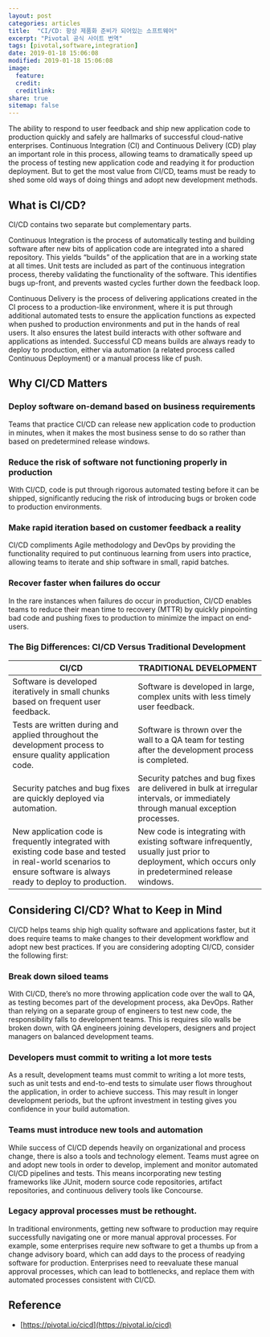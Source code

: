 ```yaml
---
layout: post
categories: articles
title:  "CI/CD: 항상 제품화 준비가 되어있는 소프트웨어"
excerpt: "Pivotal 공식 사이트 번역"
tags: [pivotal,software,integration]
date: 2019-01-18 15:06:08
modified: 2019-01-18 15:06:08
image: 
  feature:
  credit:
  creditlink:
share: true
sitemap: false
---
```


The ability to respond to user feedback and ship new application code to production quickly and safely are hallmarks of successful cloud-native enterprises. Continuous Integration (CI) and Continuous Delivery (CD) play an important role in this process, allowing teams to dramatically speed up the process of testing new application code and readying it for production deployment. But to get the most value from CI/CD, teams must be ready to shed some old ways of doing things and adopt new development methods.


## What is CI/CD?

CI/CD contains two separate but complementary parts.

Continuous Integration is the process of automatically testing and building software after new bits of application code are integrated into a shared repository. This yields “builds” of the application that are in a working state at all times. Unit tests are included as part of the continuous integration process, thereby validating the functionality of the software. This identifies bugs up-front, and prevents wasted cycles further down the feedback loop.

Continuous Delivery is the process of delivering applications created in the CI process to a production-like environment, where it is put through additional automated tests to ensure the application functions as expected when pushed to production environments and put in the hands of real users. It also ensures the latest build interacts with other software and applications as intended. Successful CD means builds are always ready to deploy to production, either via automation (a related process called Continuous Deployment) or a manual process like cf push.


## Why CI/CD Matters

### Deploy software on-demand based on business requirements

Teams that practice CI/CD can release new application code to production in minutes, when it makes the most business sense to do so rather than based on predetermined release windows.

### Reduce the risk of software not functioning properly in production

With CI/CD, code is put through rigorous automated testing before it can be shipped, significantly reducing the risk of introducing bugs or broken code to production environments.

### Make rapid iteration based on customer feedback a reality

CI/CD compliments Agile methodology and DevOps by providing the functionality required to put continuous learning from users into practice, allowing teams to iterate and ship software in small, rapid batches.

### Recover faster when failures do occur

In the rare instances when failures do occur in production, CI/CD enables teams to reduce their mean time to recovery (MTTR) by quickly pinpointing bad code and pushing fixes to production to minimize the impact on end-users.

### The Big Differences: CI/CD Versus Traditional Development
| CI/CD | TRADITIONAL DEVELOPMENT |
|---|---|
| Software is developed iteratively in small chunks based on frequent user feedback. | Software is developed in large, complex units with less timely user feedback. |
| Tests are written during and applied throughout the development process to ensure quality application code. | Software is thrown over the wall to a QA team for testing after the development process is completed. |
| Security patches and bug fixes are quickly deployed via automation. | Security patches and bug fixes are delivered in bulk at irregular intervals, or immediately through manual exception processes. |
| New application code is frequently integrated with existing code base and tested in real-world scenarios to ensure software is always ready to deploy to production. | New code is integrating with existing software infrequently, usually just prior to deployment, which occurs only in predetermined release windows. |


## Considering CI/CD? What to Keep in Mind

CI/CD helps teams ship high quality software and applications faster, but it does require teams to make changes to their development workflow and adopt new best practices. If you are considering adopting CI/CD, consider the following first:

### Break down siloed teams

With CI/CD, there’s no more throwing application code over the wall to QA, as testing becomes part of the development process, aka DevOps. Rather than relying on a separate group of engineers to test new code, the responsibility falls to development teams. This is requires silo walls be broken down, with QA engineers joining developers, designers and project managers on balanced development teams.

### Developers must commit to writing a lot more tests

As a result, development teams must commit to writing a lot more tests, such as unit tests and end-to-end tests to simulate user flows throughout the application, in order to achieve success. This may result in longer development periods, but the upfront investment in testing gives you confidence in your build automation.

### Teams must introduce new tools and automation

While success of CI/CD depends heavily on organizational and process change, there is also a tools and technology element. Teams must agree on and adopt new tools in order to develop, implement and monitor automated CI/CD pipelines and tests. This means incorporating new testing frameworks like JUnit, modern source code repositories, artifact repositories, and continuous delivery tools like Concourse.

### Legacy approval processes must be rethought.

In traditional environments, getting new software to production may require successfully navigating one or more manual approval processes. For example, some enterprises require new software to get a thumbs up from a change advisory board, which can add days to the process of readying software for production. Enterprises need to reevaluate these manual approval processes, which can lead to bottlenecks, and replace them with automated processes consistent with CI/CD.


## Reference

* [https://pivotal.io/cicd](https://pivotal.io/cicd)
